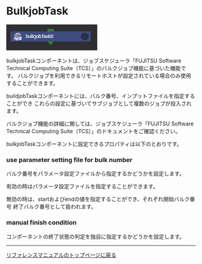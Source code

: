 # BulkjobTask

![img](./img/bulkjobTask.png)

bulkjobTaskコンポーネントは、ジョブスケジューラ「FUJITSU Software Technical Computing Suite（TCS）」のバルクジョブ機能に基づいた機能です。
バルクジョブを利用できるリモートホストが設定されている場合のみ使用することができます。

buildjobTaskコンポーネントには、バルク番号、インプットファイルを指定することができ
これらの設定に基づいてサブジョブとして複数のジョブが投入されます。

バルクジョブ機能の詳細に関しては、ジョブスケジューラ「FUJITSU Software Technical Computing Suite（TCS）」のドキュメントをご確認ください。

bulkjobTaskコンポーネントに設定できるプロパティは以下のとおりです。

### use parameter setting file for bulk number
バルク番号をパラメータ設定ファイルから指定するかどうかを設定します。

有効の時はパラメータ設定ファイルを指定することができます。

無効の時は、startおよびendの値を指定することができ、それぞれ開始バルク番号
終了バルク番号として扱われます。

### manual finish condition
コンポーネントの終了状態の判定を独自に指定するかどうかを設定します。

--------
[リファレンスマニュアルのトップページに戻る](../index.md)
